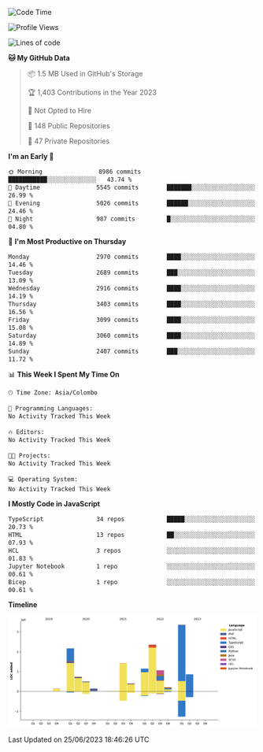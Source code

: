 
<!--START_SECTION:waka-->
![Code Time](http://img.shields.io/badge/Code%20Time-1%2C145%20hrs%2049%20mins-blue)

![Profile Views](http://img.shields.io/badge/Profile%20Views-0-blue)

![Lines of code](https://img.shields.io/badge/From%20Hello%20World%20I%27ve%20Written-14.5%20million%20lines%20of%20code-blue)

**🐱 My GitHub Data** 

> 📦 1.5 MB Used in GitHub's Storage 
 > 
> 🏆 1,403 Contributions in the Year 2023
 > 
> 🚫 Not Opted to Hire
 > 
> 📜 148 Public Repositories 
 > 
> 🔑 47 Private Repositories 
 > 
**I'm an Early 🐤** 

```text
🌞 Morning                8986 commits        ███████████░░░░░░░░░░░░░░   43.74 % 
🌆 Daytime                5545 commits        ███████░░░░░░░░░░░░░░░░░░   26.99 % 
🌃 Evening                5026 commits        ██████░░░░░░░░░░░░░░░░░░░   24.46 % 
🌙 Night                  987 commits         █░░░░░░░░░░░░░░░░░░░░░░░░   04.80 % 
```
📅 **I'm Most Productive on Thursday** 

```text
Monday                   2970 commits        ████░░░░░░░░░░░░░░░░░░░░░   14.46 % 
Tuesday                  2689 commits        ███░░░░░░░░░░░░░░░░░░░░░░   13.09 % 
Wednesday                2916 commits        ████░░░░░░░░░░░░░░░░░░░░░   14.19 % 
Thursday                 3403 commits        ████░░░░░░░░░░░░░░░░░░░░░   16.56 % 
Friday                   3099 commits        ████░░░░░░░░░░░░░░░░░░░░░   15.08 % 
Saturday                 3060 commits        ████░░░░░░░░░░░░░░░░░░░░░   14.89 % 
Sunday                   2407 commits        ███░░░░░░░░░░░░░░░░░░░░░░   11.72 % 
```


📊 **This Week I Spent My Time On** 

```text
🕑︎ Time Zone: Asia/Colombo

💬 Programming Languages: 
No Activity Tracked This Week

🔥 Editors: 
No Activity Tracked This Week

🐱‍💻 Projects: 
No Activity Tracked This Week

💻 Operating System: 
No Activity Tracked This Week
```

**I Mostly Code in JavaScript** 

```text
TypeScript               34 repos            █████░░░░░░░░░░░░░░░░░░░░   20.73 % 
HTML                     13 repos            ██░░░░░░░░░░░░░░░░░░░░░░░   07.93 % 
HCL                      3 repos             ░░░░░░░░░░░░░░░░░░░░░░░░░   01.83 % 
Jupyter Notebook         1 repo              ░░░░░░░░░░░░░░░░░░░░░░░░░   00.61 % 
Bicep                    1 repo              ░░░░░░░░░░░░░░░░░░░░░░░░░   00.61 % 
```



**Timeline**

![Lines of Code chart](https://raw.githubusercontent.com/ccweerasinghe1994/ccweerasinghe1994/master/assets/bar_graph.png)


 Last Updated on 25/06/2023 18:46:26 UTC
<!--END_SECTION:waka-->
